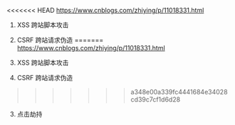 <<<<<<< HEAD
https://www.cnblogs.com/zhiying/p/11018331.html

1. XSS  跨站脚本攻击
2. CSRF 跨站请求伪造
=======
https://www.cnblogs.com/zhiying/p/11018331.html

1. XSS  跨站脚本攻击
2. CSRF 跨站请求伪造
>>>>>>> a348e00a339fc4441684e34028cd39c7cf1d6d28
3. 点击劫持